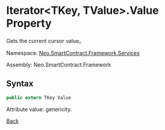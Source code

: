 # Iterator<TKey, TValue>.Value Property

Gets the current cursor value。

Namespace: [Neo.SmartContract.Framework.Services](../../services.md)

Assembly: Neo.SmartContract.Framework

## Syntax

```c#
public extern TKey Value
```

Attribute value: genericity.



[Back](../Iterator.md)